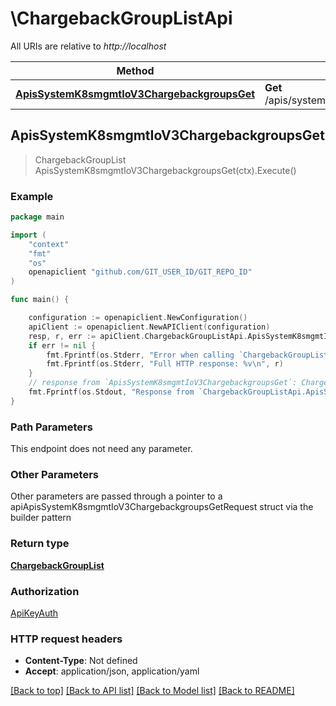 # \ChargebackGroupListApi

All URIs are relative to *http://localhost*

Method | HTTP request | Description
------------- | ------------- | -------------
[**ApisSystemK8smgmtIoV3ChargebackgroupsGet**](ChargebackGroupListApi.md#ApisSystemK8smgmtIoV3ChargebackgroupsGet) | **Get** /apis/system.k8smgmt.io/v3/chargebackgroups | 



## ApisSystemK8smgmtIoV3ChargebackgroupsGet

> ChargebackGroupList ApisSystemK8smgmtIoV3ChargebackgroupsGet(ctx).Execute()





### Example

```go
package main

import (
    "context"
    "fmt"
    "os"
    openapiclient "github.com/GIT_USER_ID/GIT_REPO_ID"
)

func main() {

    configuration := openapiclient.NewConfiguration()
    apiClient := openapiclient.NewAPIClient(configuration)
    resp, r, err := apiClient.ChargebackGroupListApi.ApisSystemK8smgmtIoV3ChargebackgroupsGet(context.Background()).Execute()
    if err != nil {
        fmt.Fprintf(os.Stderr, "Error when calling `ChargebackGroupListApi.ApisSystemK8smgmtIoV3ChargebackgroupsGet``: %v\n", err)
        fmt.Fprintf(os.Stderr, "Full HTTP response: %v\n", r)
    }
    // response from `ApisSystemK8smgmtIoV3ChargebackgroupsGet`: ChargebackGroupList
    fmt.Fprintf(os.Stdout, "Response from `ChargebackGroupListApi.ApisSystemK8smgmtIoV3ChargebackgroupsGet`: %v\n", resp)
}
```

### Path Parameters

This endpoint does not need any parameter.

### Other Parameters

Other parameters are passed through a pointer to a apiApisSystemK8smgmtIoV3ChargebackgroupsGetRequest struct via the builder pattern


### Return type

[**ChargebackGroupList**](ChargebackGroupList.md)

### Authorization

[ApiKeyAuth](../README.md#ApiKeyAuth)

### HTTP request headers

- **Content-Type**: Not defined
- **Accept**: application/json, application/yaml

[[Back to top]](#) [[Back to API list]](../README.md#documentation-for-api-endpoints)
[[Back to Model list]](../README.md#documentation-for-models)
[[Back to README]](../README.md)

